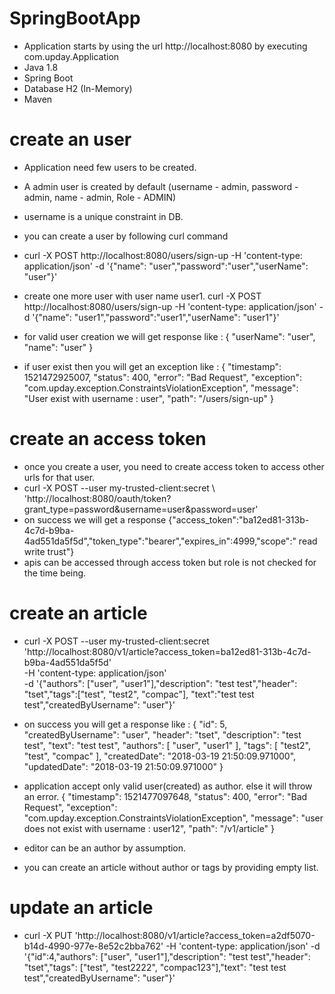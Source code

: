 # SpringBootApp
  
  - Application starts by using the url http://localhost:8080 by executing com.upday.Application
  - Java 1.8
  - Spring Boot
  - Database H2 (In-Memory)
  - Maven
        
# create an user
  - Application need few users to be created.
  - A admin user is created by default (username - admin, password - admin, name - admin, Role - ADMIN)
  - username is a unique constraint in DB.
  
  - you can create a user by following curl command
  - curl -X POST http://localhost:8080/users/sign-up -H 'content-type: application/json' -d '{"name":    "user","password":"user","userName": "user"}'
  - create one more user with user name user1.
    curl -X POST http://localhost:8080/users/sign-up -H 'content-type: application/json' -d '{"name":    "user1","password":"user1","userName": "user1"}'
    
  - for valid user creation we will get response like : {
    "userName": "user",
    "name": "user"
    }
    
  - if user exist then you will get an exception like : {
    "timestamp": 1521472925007,
    "status": 400,
    "error": "Bad Request",
    "exception": "com.upday.exception.ConstraintsViolationException",
    "message": "User exist with username : user",
    "path": "/users/sign-up"
    }
    
# create an access token
   - once you create a user, you need to create access token to access other urls for that user.
   - curl -X POST  --user my-trusted-client:secret      \  
   'http://localhost:8080/oauth/token?grant_type=password&username=user&password=user'
   - on success we will get a response 
     {"access_token":"ba12ed81-313b-4c7d-b9ba-4ad551da5f5d","token_type":"bearer","expires_in":4999,"scope":"
     read write trust"}
   - apis can be accessed through access token but role is not checked for the time being.
  
# create an article
   - curl -X POST --user my-trusted-client:secret \
     'http://localhost:8080/v1/article?access_token=ba12ed81-313b-4c7d-b9ba-4ad551da5f5d' \
     -H 'content-type: application/json' \
     -d '{"authors": ["user", "user1"],"description": "test test","header": "tset","tags":["test", "test2", "compac"],
     "text":"test test test","createdByUsername": "user"}'
   - on success you will get a response like :
     {
      "id": 5,
      "createdByUsername": "user",
      "header": "tset",
      "description": "test test",
      "text": "test test",
      "authors": [
        "user",
        "user1"
      ],
      "tags": [
        "test2",
        "test",
        "compac"
      ],
      "createdDate": "2018-03-19 21:50:09.971000",
      "updatedDate": "2018-03-19 21:50:09.971000"
     }
     
  - application accept only valid user(created) as author. else it will throw an error.
    {
    "timestamp": 1521477097648,
    "status": 400,
    "error": "Bad Request",
    "exception": "com.upday.exception.ConstraintsViolationException",
    "message": "user does not exist with username : user12",
    "path": "/v1/article"
   }
  - editor can be an author by assumption.
  - you can create an article without author or tags by providing empty list.
 
# update an article
  - curl -X PUT 'http://localhost:8080/v1/article?access_token=a2df5070-b14d-4990-977e-8e52c2bba762' -H 'content-type: 
       application/json' -d '{"id":4,"authors": ["user", "user1"],"description": "test test","header": "tset","tags": ["test",
       "test2222", "compac123"],"text": "test test test","createdByUsername": "user"}' 
     
